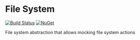 # File System

[![Build Status](https://travis-ci.com/messerli-informatik-ag/file-system.svg?branch=master)](https://travis-ci.com/messerli-informatik-ag/file-system)
[![NuGet](https://img.shields.io/nuget/v/Messerli.FileSystem.svg)](https://www.nuget.org/packages/Messerli.FileSystem/)

File system abstraction that allows mocking file system actions

